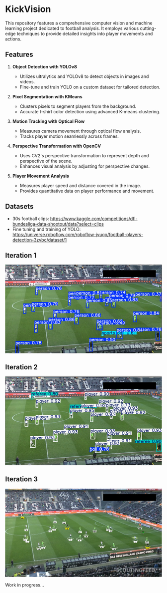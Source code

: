 # KickVision

This repository features a comprehensive computer vision and machine learning project dedicated to football analysis. It employs various cutting-edge techniques to provide detailed insights into player movements and actions.

## Features

1. **Object Detection with YOLOv8**
   - Utilizes ultralytics and YOLOv8 to detect objects in images and videos.
   - Fine-tune and train YOLO on a custom dataset for tailored detection.

2. **Pixel Segmentation with KMeans**
   - Clusters pixels to segment players from the background.
   - Accurate t-shirt color detection using advanced K-means clustering.

3. **Motion Tracking with Optical Flow**
   - Measures camera movement through optical flow analysis.
   - Tracks player motion seamlessly across frames.

4. **Perspective Transformation with OpenCV**
   - Uses CV2's perspective transformation to represent depth and perspective of the scene.
   - Enhances visual analysis by adjusting for perspective changes.

5. **Player Movement Analysis**
   - Measures player speed and distance covered in the image.
   - Provides quantitative data on player performance and movement.

## Datasets
- 30s football clips: https://www.kaggle.com/competitions/dfl-bundesliga-data-shootout/data?select=clips
- Fine tuning and training of YOLO: https://universe.roboflow.com/roboflow-jvuqo/football-players-detection-3zvbc/dataset/1

## Iteration 1
![Iteration 1](images/iteration1.png)

## Iteration 2
![Iteration 2](images/iteration2.png)

## Iteration 3
![Iteration 3](images/iteration3.png)

Work in progress...
